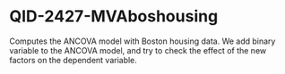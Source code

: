 # QID-2427-MVAboshousing
Computes the ANCOVA model with Boston housing data. We add binary variable to the ANCOVA model, and try to check the effect of the new factors on the dependent variable.
